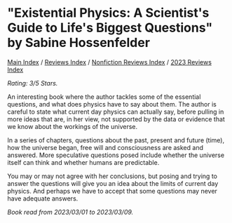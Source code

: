 # "Existential Physics: A Scientist's Guide to Life's Biggest Questions" by Sabine Hossenfelder

[Main Index](../../../README.md) / [Reviews Index](../../README.md) / [Nonfiction Reviews Index](../README.md) / [2023 Reviews Index](README.md)

*Rating: 3/5 Stars.*

An interesting book where the author tackles some of the essential questions, and what does physics have to say about them. The author is careful to state what current day physics can actually say, before pulling in more ideas that are, in her view, not supported by the data or evidence that we know about the workings of the universe.

In a series of chapters, questions about the past, present and future (time), how the universe began, free will and consciousness are asked and answered. More speculative questions posed include whether the universe itself can think and whether humans are predictable.

You may or may not agree with her conclusions, but posing and trying to answer the questions will give you an idea about the limits of current day physics. And perhaps we have to accept that some questions may never have adequate answers.

*Book read from 2023/03/01 to 2023/03/09.*
